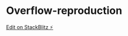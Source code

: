 # Overflow-reproduction

[Edit on StackBlitz ⚡️](https://stackblitz.com/edit/histoire-vue3-starter-dxw3if)